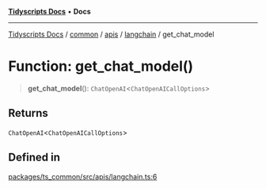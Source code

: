[**Tidyscripts Docs**](../../../../../../../README.md) • **Docs**

***

[Tidyscripts Docs](../../../../../../../globals.md) / [common](../../../../../README.md) / [apis](../../../README.md) / [langchain](../README.md) / get\_chat\_model

# Function: get\_chat\_model()

> **get\_chat\_model**(): `ChatOpenAI`\<`ChatOpenAICallOptions`\>

## Returns

`ChatOpenAI`\<`ChatOpenAICallOptions`\>

## Defined in

[packages/ts\_common/src/apis/langchain.ts:6](https://github.com/sheunaluko/tidyscripts/blob/master/packages/ts_common/src/apis/langchain.ts#L6)
